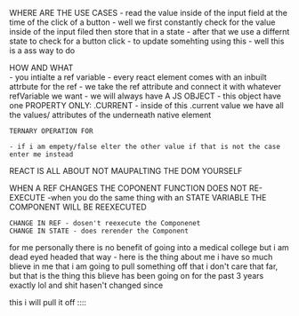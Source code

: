 WHERE ARE THE USE  CASES
    - read the value inside of the input field at the time of the click of a button
    - well we first constantly check for the value inside of the input filed then store that in a state 
    - after that we use a differnt state to check for a button click - to update somehting using this
    - well this is a ass way to do

HOW AND WHAT   
    - you intialte a ref variable 
    - every react element comes with an inbuilt attrbute for the ref
    - we take the ref attribute and connect it with whatever refVariable we want 
    - we will always have  A JS OBJECT
        - this object have one PROPERTY ONLY: .CURRENT
        - inside of this .current value we have all the values/ attributes of the underneath native element 


    TERNARY OPERATION FOR 

    - if i am empety/false elter the other value if that is not the case enter me instead 

REACT IS ALL ABOUT NOT MAUPALTING THE DOM YOURSELF
    
WHEN A REF CHANGES THE COPONENT FUNCTION DOES NOT RE-EXECUTE
    -when you do the same thing with an STATE VARIABLE THE COMPONENT WILL BE REEXECUTED

    CHANGE IN REF - dosen't reexecute the Componenet
    CHANGE IN STATE - does rerender the Component


for me personally there is no benefit of going into a medical college but i am dead eyed headed that way - here is the thing about me i have so much blieve in me that i am going to pull something off that i don't care that far, but that is the thing this blieve has been going on for the past 3 years exactly lol and shit hasen't changed since 


this i will pull it off ::::


